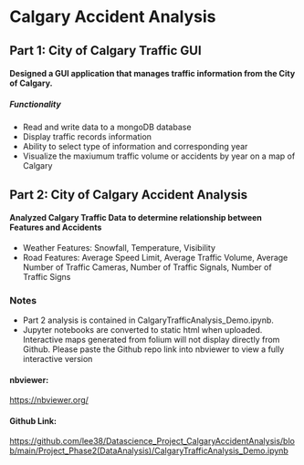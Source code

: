 # Calgary Accident Analysis

## Part 1: City of Calgary Traffic GUI
#### Designed a GUI application that manages traffic information from the City of Calgary. 
##### Functionality
- Read and write data to a mongoDB database
- Display traffic records information
- Ability to select type of information and corresponding year
- Visualize the maxiumum traffic volume or accidents by year on a map of Calgary 

## Part 2: City of Calgary Accident Analysis 
#### Analyzed Calgary Traffic Data to determine relationship between Features and Accidents
- Weather Features: Snowfall, Temperature, Visibility 
- Road Features: Average Speed Limit, Average Traffic Volume, Average Number of Traffic Cameras, Number of Traffic Signals, Number of Traffic Signs

### Notes
- Part 2 analysis is contained in CalgaryTrafficAnalysis_Demo.ipynb. 
- Jupyter notebooks are converted to static html when uploaded.  Interactive maps generated from folium will not display directly from Github. Please paste the Github repo link into nbviewer to view a fully interactive version

#### nbviewer: 
https://nbviewer.org/

#### Github Link: 
https://github.com/lee38/Datascience_Project_CalgaryAccidentAnalysis/blob/main/Project_Phase2(DataAnalysis)/CalgaryTrafficAnalysis_Demo.ipynb
